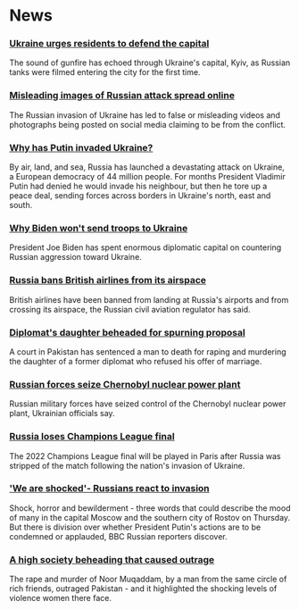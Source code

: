 # News
### [Ukraine urges residents to defend the capital](https://www.bbc.com/news/world-europe-60513116)
The sound of gunfire has echoed through Ukraine's capital, Kyiv, as Russian tanks were filmed entering the city for the first time.
### [Misleading images of Russian attack spread online](https://www.bbc.com/news/60513452)
The Russian invasion of Ukraine has led to false or misleading videos and photographs being posted on social media claiming to be from the conflict.
### [Why has Putin invaded Ukraine?](https://www.bbc.com/news/world-europe-56720589)
By air, land, and sea, Russia has launched a devastating attack on Ukraine, a European democracy of 44 million people. For months President Vladimir Putin had denied he would invade his neighbour, but then he tore up a peace deal, sending forces across borders in Ukraine's north, east and south.
### [Why Biden won't send troops to Ukraine](https://www.bbc.com/news/world-us-canada-60499385)
President Joe Biden has spent enormous diplomatic capital on countering Russian aggression toward Ukraine. 
### [Russia bans British airlines from its airspace](https://www.bbc.com/news/business-60505417)
British airlines have been banned from landing at Russia's airports and from crossing its airspace, the Russian civil aviation regulator has said. 
### [Diplomat's daughter beheaded for spurning proposal](https://www.bbc.com/news/world-asia-60514698)
A court in Pakistan has sentenced a man to death for raping and murdering the daughter of a former diplomat who refused his offer of marriage.
### [Russian forces seize Chernobyl nuclear power plant](https://www.bbc.com/news/world-us-canada-60514228)
Russian military forces have seized control of the Chernobyl nuclear power plant, Ukrainian officials say.
### [Russia loses Champions League final](https://www.bbc.com/sport/football/60520933)
The 2022 Champions League final will be played in Paris after Russia was stripped of the match following the nation's invasion of Ukraine.
### ['We are shocked'- Russians react to invasion](https://www.bbc.com/news/world-europe-60513632)
Shock, horror and bewilderment - three words that could describe the mood of many in the capital Moscow and the southern city of Rostov on Thursday. But there is division over whether President Putin's actions are to be condemned or applauded, BBC Russian reporters discover.
### [A high society beheading that caused outrage](https://www.bbc.com/news/world-asia-59995097)
The rape and murder of Noor Muqaddam, by a man from the same circle of rich friends, outraged Pakistan - and it highlighted the shocking levels of violence women there face.
